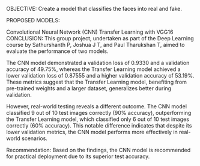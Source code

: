 OBJECTIVE:
Create a model that classifies the faces into real and fake.

PROPOSED MODELS:

Convolutional Neural Network (CNN)
Transfer Learning with VGG16
CONCLUSION:
This group project, undertaken as part of the Deep Learning course by Sathurshanth P, Joshua J T, and Paul Tharukshan T, aimed to evaluate the performance of two models.

The CNN model demonstrated a validation loss of 0.9330 and a validation accuracy of 49.75%, whereas the Transfer Learning model achieved a lower validation loss of 0.87555 and a higher validation accuracy of 53.19%. These metrics suggest that the Transfer Learning model, benefiting from pre-trained weights and a larger dataset, generalizes better during validation.

However, real-world testing reveals a different outcome. The CNN model classified 9 out of 10 test images correctly (90% accuracy), outperforming the Transfer Learning model, which classified only 6 out of 10 test images correctly (60% accuracy). This notable difference indicates that despite its lower validation metrics, the CNN model performs more effectively in real-world scenarios.

Recommendation:
Based on the findings, the CNN model is recommended for practical deployment due to its superior test accuracy.
